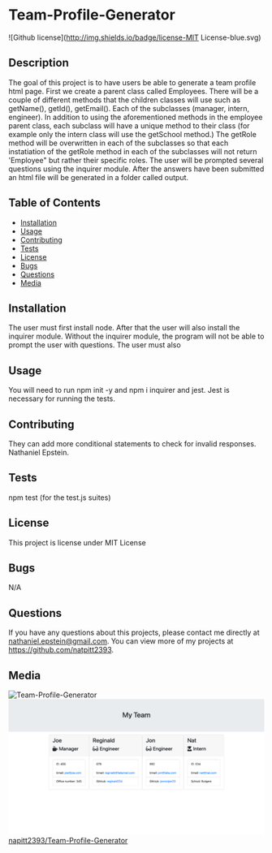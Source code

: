 # Team-Profile-Generator
  ![Github license](http://img.shields.io/badge/license-MIT License-blue.svg)
  
  ## Description 
  The goal of this project is to have users be able to generate a team profile html page. First we create a parent class called Employees. There will be a couple of different methods that the children classes will use such as getName(), getId(), getEmail(). Each of the subclasses (manager, intern, engineer). In addition to using the aforementioned methods in the employee parent class, each subclass will have a unique method to their class (for example only the intern class will use the getSchool method.) The getRole method will be overwritten in each of the subclasses so that each instatiation of the getRole method in each of the subclasses will not return 'Employee" but rather their specific roles. The user will be prompted several questions using the inquirer module. After the answers have been submitted an html file will be generated in a folder called output.

  ## Table of Contents
  * [Installation](#installation)
  * [Usage](#usage)
  * [Contributing](#contributing)
  * [Tests](#tests)
  * [License](#license)
  * [Bugs](#bugs)
  * [Questions](#questions)
  * [Media](#media)

  
  ## Installation 
  The user must first install node. After that the user will also install the inquirer module. Without the inquirer module, the program will not be able to prompt the user with questions. The user must also 
  ## Usage 
  You will need to run npm init -y and npm i inquirer and jest. Jest is necessary for running the tests. 
  ## Contributing 
  They can add more conditional statements to check for invalid responses. Nathaniel Epstein.
  ## Tests
  npm test (for the test.js suites)
  ## License 
  This project is license under MIT License
  ## Bugs
  N/A

  ## Questions
  If you have any questions about this projects, please contact me directly at nathaniel.epstein@gmail.com. You can view more of my projects at https://github.com/natpitt2393.

  ## Media
  ![Team-Profile-Generator](./Nat-Epstein-tutorial.gif)
  ![Team-Profile-Generator](./htmlmockup.png)
  [napitt2393/Team-Profile-Generator](https://github.com/natpitt2393/Team-Profile-Generator)